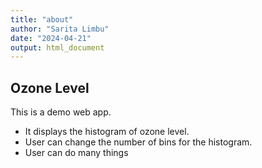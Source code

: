 ```yaml
---
title: "about"
author: "Sarita Limbu"
date: "2024-04-21"
output: html_document
---
```


## Ozone Level

This is a demo web app. 

-  It displays the histogram of ozone level.
-  User can change the number of bins for the histogram.
-  User can do many things

